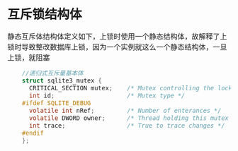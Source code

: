 # 互斥锁结构体
<font face="微软雅黑" size="3px">

静态互斥体结构体定义如下，上锁时使用一个静态结构体，故解释了上锁时导致整改数据库上锁，因为一个实例就这么一个静态结构体，一旦上锁，就阻塞

```c
	//递归式互斥量基本体
	struct sqlite3_mutex {
	  CRITICAL_SECTION mutex;    /* Mutex controlling the lock */
	  int id;                    /* Mutex type */                    //id为类型
	#ifdef SQLITE_DEBUG
	  volatile int nRef;         /* Number of enterances */
	  volatile DWORD owner;      /* Thread holding this mutex */
	  int trace;                 /* True to trace changes */
	#endif
	};
```

